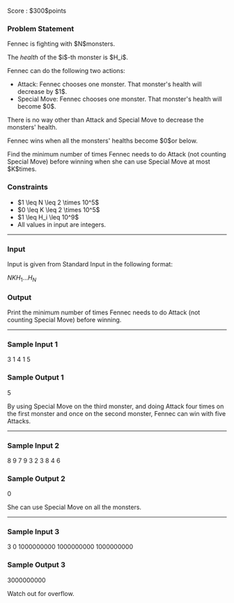 
<div>

<span>

<span>

<p>
Score : $300$points
</p>

<div>

<section>

### **Problem Statement**

<p>
Fennec is fighting with $N$monsters.
</p>

<p>
The 
<em>
health
</em>
of the $i$-th monster is $H_i$.
</p>

<p>
Fennec can do the following two actions:
</p>

<ul>

<li>
Attack: Fennec chooses one monster. That monster's health will decrease by $1$.
</li>

<li>
Special Move: Fennec chooses one monster. That monster's health will become $0$.
</li>

</ul>

<p>
There is no way other than Attack and Special Move to decrease the monsters' health.
</p>

<p>
Fennec wins when all the monsters' healths become $0$or below.
</p>

<p>
Find the minimum number of times Fennec needs to do Attack (not counting Special Move) before winning when she can use Special Move at most $K$times.
</p>

</section>

</div>

<div>

<section>

### **Constraints**

<ul>

<li>
$1 \leq N \leq 2 \times 10^5$
</li>

<li>
$0 \leq K \leq 2 \times 10^5$
</li>

<li>
$1 \leq H_i \leq 10^9$
</li>

<li>
All values in input are integers.
</li>

</ul>

</section>

</div>

---

<div>

<div>

<section>

### **Input**

<p>
Input is given from Standard Input in the following format:
</p>

<div>

$N$$K$$H_1$$...$$H_N$
</div>

</section>

</div>

<div>

<section>

### **Output**

<p>
Print the minimum number of times Fennec needs to do Attack (not counting Special Move) before winning.
</p>

</section>

</div>

</div>

---

<div>

<section>

### **Sample Input 1**

<div>

3 1
4 1 5

</div>

</section>

</div>

<div>

<section>

### **Sample Output 1**

<div>

5

</div>

<p>
By using Special Move on the third monster, and doing Attack four times on the first monster and once on the second monster, Fennec can win with five Attacks.
</p>

</section>

</div>

---

<div>

<section>

### **Sample Input 2**

<div>

8 9
7 9 3 2 3 8 4 6

</div>

</section>

</div>

<div>

<section>

### **Sample Output 2**

<div>

0

</div>

<p>
She can use Special Move on all the monsters.
</p>

</section>

</div>

---

<div>

<section>

### **Sample Input 3**

<div>

3 0
1000000000 1000000000 1000000000

</div>

</section>

</div>

<div>

<section>

### **Sample Output 3**

<div>

3000000000

</div>

<p>
Watch out for overflow.
</p>

</section>

</div>

</span>

</span>

</div>
